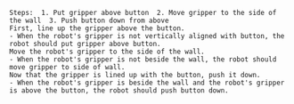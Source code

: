 
    Steps:  1. Put gripper above button  2. Move gripper to the side of the wall  3. Push button down from above
    First, line up the gripper above the button.
    - When the robot's gripper is not vertically aligned with button, the robot should put gripper above button.
    Move the robot's gripper to the side of the wall.
    - When the robot's gripper is not beside the wall, the robot should move gripper to side of wall.
    Now that the gripper is lined up with the button, push it down.
    - When the robot's gripper is beside the wall and the robot's gripper is above the button, the robot should push button down.